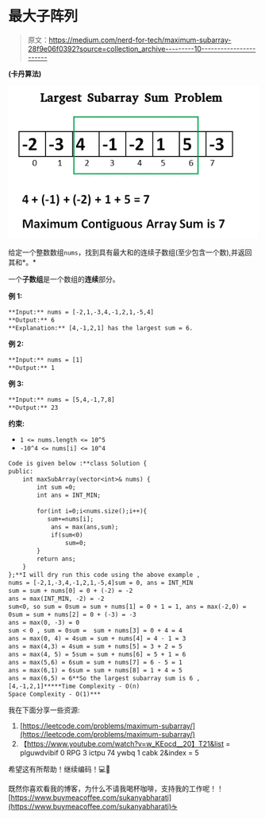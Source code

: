 # 最大子阵列

> 原文：<https://medium.com/nerd-for-tech/maximum-subarray-28f9e06f0392?source=collection_archive---------10----------------------->

**(卡丹算法)**

![](img/d69cb89d77ac957b7ff7f90b12ef10bc.png)

给定一个整数数组`nums`，找到具有最大和的连续子数组(至少包含一个数),并返回其和*。*

一个**子数组**是一个数组的**连续**部分。

**例 1:**

```
**Input:** nums = [-2,1,-3,4,-1,2,1,-5,4]
**Output:** 6
**Explanation:** [4,-1,2,1] has the largest sum = 6.
```

**例 2:**

```
**Input:** nums = [1]
**Output:** 1
```

**例 3:**

```
**Input:** nums = [5,4,-1,7,8]
**Output:** 23
```

**约束:**

*   `1 <= nums.length <= 10^5`
*   `-10^4 <= nums[i] <= 10^4`

```
Code is given below :**class Solution {
public:
    int maxSubArray(vector<int>& nums) {
        int sum =0;
        int ans = INT_MIN;

        for(int i=0;i<nums.size();i++){
           sum+=nums[i];
            ans = max(ans,sum);
            if(sum<0)
                sum=0; 
        }
        return ans;
    }
};**I will dry run this code using the above example ,
nums = [-2,1,-3,4,-1,2,1,-5,4]sum = 0, ans = INT_MIN
sum = sum + nums[0] = 0 + (-2) = -2
ans = max(INT_MIN, -2) = -2
sum<0, so sum = 0sum = sum + nums[1] = 0 + 1 = 1, ans = max(-2,0) = 0sum = sum + nums[2] = 0 + (-3) = -3
ans = max(0, -3) = 0
sum < 0 , sum = 0sum =  sum + nums[3] = 0 + 4 = 4
ans = max(0, 4) = 4sum = sum + nums[4] = 4 - 1 = 3
ans = max(4,3) = 4sum = sum + nums[5] = 3 + 2 = 5
ans = max(4, 5) = 5sum = sum + nums[6] = 5 + 1 = 6
ans = max(5,6) = 6sum = sum + nums[7] = 6 - 5 = 1
ans = max(6,1) = 6sum = sum + nums[8] = 1 + 4 = 5
ans = max(6,5) = 6**So the largest subarray sum is 6 ,[4,-1,2,1]*****Time Complexity - O(n) 
Space Complexity - O(1)***
```

我在下面分享一些资源:

1.  [https://leetcode.com/problems/maximum-subarray/](https://leetcode.com/problems/maximum-subarray/)
2.  【https://www.youtube.com/watch?v=w_KEocd__20】T21&list = plguwdvibif 0 RPG 3 ictpu 74 ywbq 1 cabk 2&index = 5

希望这有所帮助！继续编码！💻🚩

既然你喜欢看我的博客，为什么不请我喝杯咖啡，支持我的工作呢！！[https://www.buymeacoffee.com/sukanyabharati](https://www.buymeacoffee.com/sukanyabharati)☕